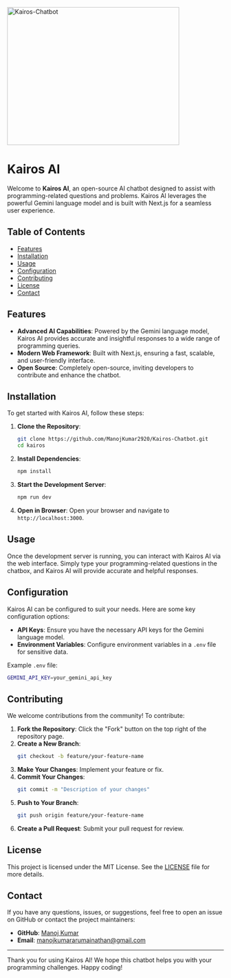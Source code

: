 <img src="https://socialify.git.ci/ManojKumar2920/Kairos-Chatbot/image?description=1&descriptionEditable=Kairos%20AI%2C%20an%20open-source%20AI%20chatbot%20designed%20to%20assist%20with%20programming-related%20questions%20and%20problems.&font=Inter&forks=1&issues=1&name=1&owner=1&pattern=Plus&stargazers=1&theme=Light" alt="Kairos-Chatbot" width="400" height="320" />

# Kairos AI

Welcome to **Kairos AI**, an open-source AI chatbot designed to assist with programming-related questions and problems. Kairos AI leverages the powerful Gemini language model and is built with Next.js for a seamless user experience.

## Table of Contents

- [Features](#features)
- [Installation](#installation)
- [Usage](#usage)
- [Configuration](#configuration)
- [Contributing](#contributing)
- [License](#license)
- [Contact](#contact)

## Features

- **Advanced AI Capabilities**: Powered by the Gemini language model, Kairos AI provides accurate and insightful responses to a wide range of programming queries.
- **Modern Web Framework**: Built with Next.js, ensuring a fast, scalable, and user-friendly interface.
- **Open Source**: Completely open-source, inviting developers to contribute and enhance the chatbot.

## Installation

To get started with Kairos AI, follow these steps:

1. **Clone the Repository**:
    ```bash
    git clone https://github.com/ManojKumar2920/Kairos-Chatbot.git
    cd kairos
    ```

2. **Install Dependencies**:
    ```bash
    npm install
    ```

3. **Start the Development Server**:
    ```bash
    npm run dev
    ```

4. **Open in Browser**:
    Open your browser and navigate to `http://localhost:3000`.

## Usage

Once the development server is running, you can interact with Kairos AI via the web interface. Simply type your programming-related questions in the chatbox, and Kairos AI will provide accurate and helpful responses.

## Configuration

Kairos AI can be configured to suit your needs. Here are some key configuration options:

- **API Keys**: Ensure you have the necessary API keys for the Gemini language model.
- **Environment Variables**: Configure environment variables in a `.env` file for sensitive data.

Example `.env` file:
```bash
GEMINI_API_KEY=your_gemini_api_key
```


## Contributing

We welcome contributions from the community! To contribute:

1. **Fork the Repository**: Click the "Fork" button on the top right of the repository page.
2. **Create a New Branch**: 
    ```bash
    git checkout -b feature/your-feature-name
    ```
3. **Make Your Changes**: Implement your feature or fix.
4. **Commit Your Changes**: 
    ```bash
    git commit -m "Description of your changes"
    ```
5. **Push to Your Branch**: 
    ```bash
    git push origin feature/your-feature-name
    ```
6. **Create a Pull Request**: Submit your pull request for review.

## License

This project is licensed under the MIT License. See the [LICENSE](LICENSE) file for more details.

## Contact

If you have any questions, issues, or suggestions, feel free to open an issue on GitHub or contact the project maintainers:

- **GitHub**: [Manoj Kumar](https://github.com/ManojKumar2920)
- **Email**: [manojkumararumainathan@gmail.com](mailto:manojkumararumainathan@gmail.com)

---

Thank you for using Kairos AI! We hope this chatbot helps you with your programming challenges. Happy coding!
